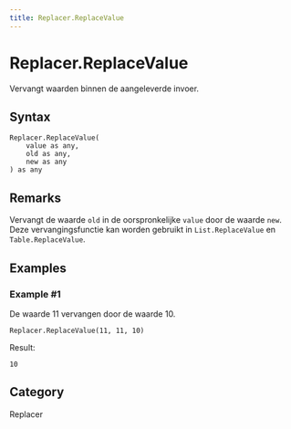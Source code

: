 ```yaml
---
title: Replacer.ReplaceValue
---
```


# Replacer.ReplaceValue


Vervangt waarden binnen de aangeleverde invoer.


## Syntax

```powerquery
Replacer.ReplaceValue(
    value as any,
    old as any,
    new as any
) as any
```


## Remarks

Vervangt de waarde <code>old</code> in de oorspronkelijke <code>value</code> door de waarde <code>new</code>. Deze vervangingsfunctie kan worden gebruikt in <code>List.ReplaceValue</code> en <code>Table.ReplaceValue</code>.


## Examples

### Example #1 
De waarde 11 vervangen door de waarde 10.
```powerquery
Replacer.ReplaceValue(11, 11, 10)
```

Result: 
```powerquery
10
```




## Category
Replacer
